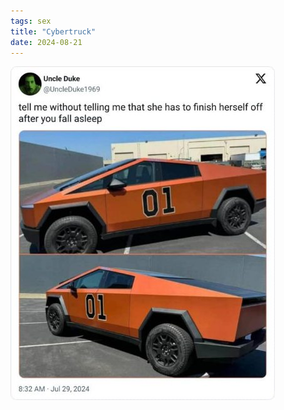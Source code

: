 ```yaml
---
tags: sex
title: "Cybertruck"
date: 2024-08-21
---
```




![finishherselfoff.jpg](https://raw.githubusercontent.com/muneer78/muneer78.github.io/master/images/finishherselfoff.jpg)
        